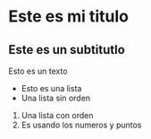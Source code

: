 # Este es mi titulo

## Este es un subtitutlo

Esto es un texto

- Esto es una lista
- Una lista sin orden

1. Una lista con orden
2. Es usando los numeros y puntos